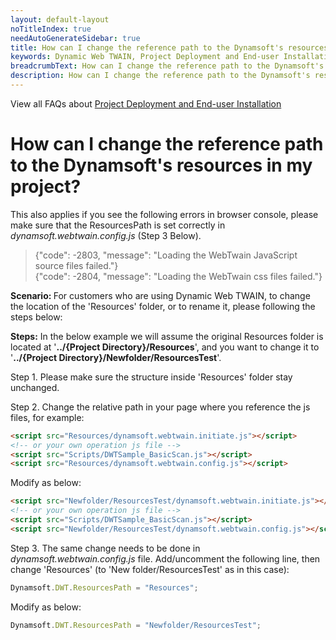 ```yaml
---
layout: default-layout
noTitleIndex: true
needAutoGenerateSidebar: true
title: How can I change the reference path to the Dynamsoft's resources in my project?
keywords: Dynamic Web TWAIN, Project Deployment and End-user Installation, reference path, resources path, 2803, 2804
breadcrumbText: How can I change the reference path to the Dynamsoft's resources in my project?
description: How can I change the reference path to the Dynamsoft's resources in my project?
---
```

View all FAQs about [Project Deployment and End-user Installation](
https://www.dynamsoft.com/web-twain/docs/faq/#project-deployment-and-end-user-installation)

# How can I change the reference path to the Dynamsoft's resources in my project?

This also applies if you see the following errors in browser console, please make sure that the ResourcesPath is set correctly in *dynamsoft.webtwain.config.js* (Step 3 Below).
>{"code": -2803, "message": "Loading the WebTwain JavaScript source files failed."} <br>
>{"code": -2804, "message": "Loading the WebTwain css files failed."}

<strong>Scenario: </strong> For customers who are using Dynamic Web TWAIN, to change the location of the 'Resources' folder, or to rename it, please following the steps below:

<strong>Steps:</strong> In the below example we will assume the original Resources folder is located at '<strong>../{Project Directory}/Resources</strong>', and you want to change it to '<strong>../{Project Directory}/Newfolder/ResourcesTest</strong>'.

Step 1. Please make sure the structure inside 'Resources' folder stay unchanged.

Step 2. Change the relative path in your page where you reference the js files, for example:

```html
<script src="Resources/dynamsoft.webtwain.initiate.js"></script>
<!-- or your own operation js file --> 
<script src="Scripts/DWTSample_BasicScan.js"></script>
<script src="Resources/dynamsoft.webtwain.config.js"></script>
```

Modify as below:

```html
<script src="Newfolder/ResourcesTest/dynamsoft.webtwain.initiate.js"></script>
<!-- or your own operation js file --> 
<script src="Scripts/DWTSample_BasicScan.js"></script>
<script src="Newfolder/ResourcesTest/dynamsoft.webtwain.config.js"></script>
```

Step 3. The same change needs to be done in *dynamsoft.webtwain.config.js* file. Add/uncomment the following line, then change 'Resources' (to 'New folder/ResourcesTest' as in this case):

```javascript
Dynamsoft.DWT.ResourcesPath = "Resources";
```

Modify as below:

```javascript
Dynamsoft.DWT.ResourcesPath = "Newfolder/ResourcesTest";
```
